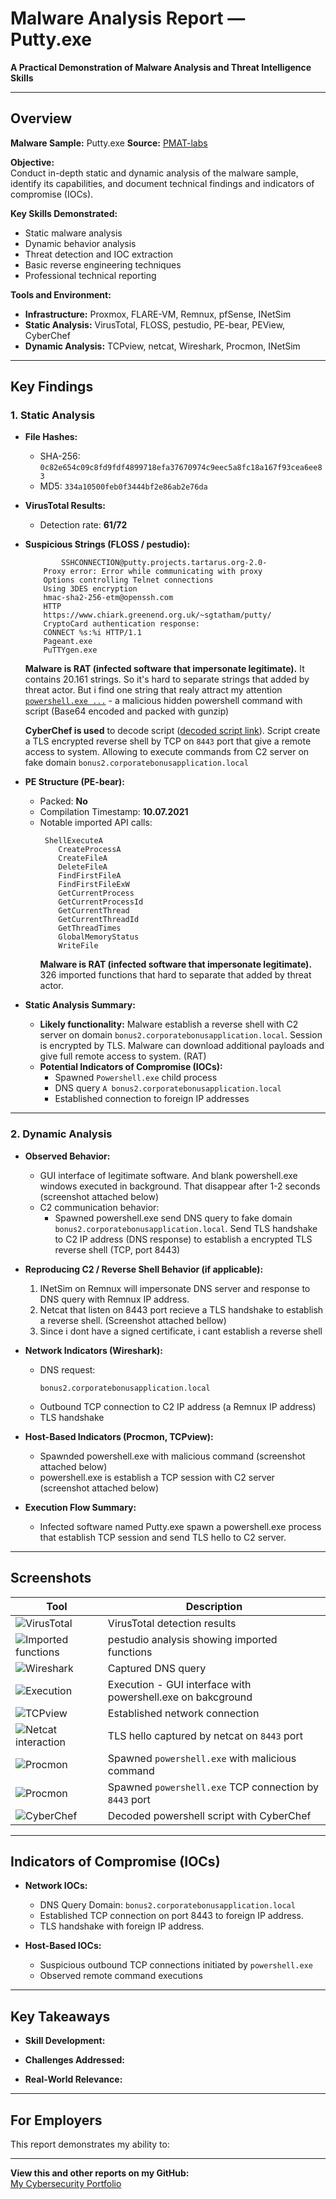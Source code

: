 # Malware Analysis Report — Putty.exe  

**A Practical Demonstration of Malware Analysis and Threat Intelligence Skills**  

---

## Overview  

**Malware Sample:** Putty.exe
**Source:** [PMAT-labs](https://github.com/HuskyHacks/PMAT-labs)

**Objective:**  
Conduct in-depth static and dynamic analysis of the malware sample, identify its capabilities, and document technical findings and indicators of compromise (IOCs).  

**Key Skills Demonstrated:**  
- Static malware analysis  
- Dynamic behavior analysis  
- Threat detection and IOC extraction  
- Basic reverse engineering techniques  
- Professional technical reporting  

**Tools and Environment:**  
- **Infrastructure:** Proxmox, FLARE-VM, Remnux, pfSense, INetSim  
- **Static Analysis:** VirusTotal, FLOSS, pestudio, PE-bear, PEView, CyberChef  
- **Dynamic Analysis:** TCPview, netcat, Wireshark, Procmon, INetSim  

---

## Key Findings  

### 1. Static Analysis  

- **File Hashes:**  
  - SHA-256: `0c82e654c09c8fd9fdf4899718efa37670974c9eec5a8fc18a167f93cea6ee83`  
  - MD5: `334a10500feb0f3444bf2e86ab2e76da`  

- **VirusTotal Results:**  
  - Detection rate: **61/72**   

- **Suspicious Strings (FLOSS / pestudio):**  
    ```  
            SSHCONNECTION@putty.projects.tartarus.org-2.0-
		Proxy error: Error while communicating with proxy
		Options controlling Telnet connections
		Using 3DES encryption
		hmac-sha2-256-etm@openssh.com
		HTTP
		https://www.chiark.greenend.org.uk/~sgtatham/putty/
		CryptoCard authentication response:
		CONNECT %s:%i HTTP/1.1
		Pageant.exe
		PuTTYgen.exe
    ```
  **Malware is RAT (infected software that impersonate legitimate).** It contains 20.161 strings. So it's hard to separate strings that added by threat actor. But i find one string that realy attract my attention
  [`powershell.exe ...`](https://github.com/sapan322/Raman-Cybersecurity-Portfolio/blob/main/Malware%20Development%20%26%20Analysis/Malware%20Analysis/Reports/txt_files/%234_malware_powershell_string.md) - a malicious hidden powershell command with script (Base64 encoded and packed with gunzip)

  **CyberChef is used** to decode script ([decoded script link](https://github.com/sapan322/Raman-Cybersecurity-Portfolio/blob/main/Malware%20Development%20%26%20Analysis/Malware%20Analysis/Reports/txt_files/%234_malware_decoded_script.md)). Script create a TLS encrypted reverse shell by TCP on `8443` port that give a remote access to system. Allowing to execute commands from C2 server on fake domain `bonus2.corporatebonusapplication.local`

- **PE Structure (PE-bear):**  
  - Packed: **No**  
  - Compilation Timestamp: **10.07.2021**  
  - Notable imported API calls:  
    ```  
     ShellExecuteA
		CreateProcessA
		CreateFileA
		DeleteFileA
		FindFirstFileA
		FindFirstFileExW
		GetCurrentProcess
		GetCurrentProcessId
		GetCurrentThread
		GetCurrentThreadId
		GetThreadTimes
		GlobalMemoryStatus
		WriteFile
    ```
    **Malware is RAT (infected software that impersonate legitimate).** 326 imported functions that hard to separate that added by threat actor.  

- **Static Analysis Summary:**  
  - **Likely functionality:** Malware establish a reverse shell with C2 server on domain `bonus2.corporatebonusapplication.local`. Session is encrypted by TLS. Malware can download additional payloads and give full remote access to system. (RAT)    
  - **Potential Indicators of Compromise (IOCs):**
    - Spawned `Powershell.exe` child process
    - DNS query `A bonus2.corporatebonusapplication.local`
    - Established connection to foreign IP addresses

---

### 2. Dynamic Analysis  

- **Observed Behavior:**  
  - GUI interface of legitimate software. And blank powershell.exe windows executed in background. That disappear after 1-2 seconds (screenshot attached below) 
  - C2 communication behavior:  
    - Spawned powershell.exe send DNS query to fake domain `bonus2.corporatebonusapplication.local`. Send TLS handshake to C2 IP address (DNS response)  to establish a encrypted TLS reverse shell (TCP, port 8443)

- **Reproducing C2 / Reverse Shell Behavior (if applicable):**  
  1. INetSim on Remnux will impersonate DNS server and response to DNS query with Remnux IP address.  
  2. Netcat that listen on 8443 port recieve a TLS handshake to establish a reverse shell. (Screenshot attached bellow)   
  3. Since i dont have a signed certificate, i cant establish a reverse shell       

- **Network Indicators (Wireshark):**  
  - DNS request:  
    ```  
    bonus2.corporatebonusapplication.local  
    ```  
  - Outbound TCP connection to C2 IP address (a Remnux IP address)   
  - TLS handshake

- **Host-Based Indicators (Procmon, TCPview):**  
  - Spawnded powershell.exe with malicious command (screenshot attached below)  
  - powershell.exe is establish a TCP session with C2 server (screenshot attached below) 

- **Execution Flow Summary:**  
  - Infected software named Putty.exe spawn a powershell.exe process that establish TCP session and send TLS hello to C2 server. 

---

## Screenshots  

| Tool                      | Description                                                                    |
|---------------------------|--------------------------------------------------------------------------------|
| ![VirusTotal](https://github.com/sapan322/Raman-Cybersecurity-Portfolio/blob/main/Malware%20Development%20%26%20Analysis/Malware%20Analysis/Reports/screenshots/%234.%20VT.png)          | VirusTotal detection results                                                   |
| ![Imported functions](https://github.com/sapan322/Raman-Cybersecurity-Portfolio/blob/main/Malware%20Development%20%26%20Analysis/Malware%20Analysis/Reports/screenshots/%234%20pestudio%20Imported%20Functions%20(51%20flag).png)  | pestudio analysis showing imported functions                                    |
| ![Wireshark](https://github.com/sapan322/Raman-Cybersecurity-Portfolio/blob/main/Malware%20Development%20%26%20Analysis/Malware%20Analysis/Reports/screenshots/%234%20Wireshark%20-%20DNS%20querry%20to%20malicious%20domain%20name.png)          | Captured DNS query                                          |
| ![Execution](https://github.com/sapan322/Raman-Cybersecurity-Portfolio/blob/main/Malware%20Development%20%26%20Analysis/Malware%20Analysis/Reports/screenshots/%234%20GUI%20Interface%20with%20Powershell.png)            | Execution - GUI interface with powershell.exe on bakcground                                           |
| ![TCPview](https://github.com/sapan322/Raman-Cybersecurity-Portfolio/blob/main/Malware%20Development%20%26%20Analysis/Malware%20Analysis/Reports/screenshots/%234%20TCPview%20-%20spawned%20powershell%20establish%20TCP%20connection%20to%20C2%20server.png)            | Established network connection                                                |
| ![Netcat interaction](https://github.com/sapan322/Raman-Cybersecurity-Portfolio/blob/main/Malware%20Development%20%26%20Analysis/Malware%20Analysis/Reports/screenshots/%234%20Powershell%20send%20TLS%20hello%20to%20C2.png) | TLS hello captured by netcat on `8443` port                             |
| ![Procmon](https://github.com/sapan322/Raman-Cybersecurity-Portfolio/blob/main/Malware%20Development%20%26%20Analysis/Malware%20Analysis/Reports/screenshots/%234%20Procmon%20-%20malware%20spawn%20powershell.exe%20with%20malicious%20command.png)  | Spawned `powershell.exe` with malicious command                       |
| ![Procmon](https://github.com/sapan322/Raman-Cybersecurity-Portfolio/blob/main/Malware%20Development%20%26%20Analysis/Malware%20Analysis/Reports/screenshots/%234%20Procmon%20-%20spawned%20PowerShell%20use%20TCP%20on%20port%208443%20.png)  | Spawned `powershell.exe` TCP connection by `8443` port                       |
| ![CyberChef](https://github.com/sapan322/Raman-Cybersecurity-Portfolio/blob/main/Malware%20Development%20%26%20Analysis/Malware%20Analysis/Reports/screenshots/%234%20decoded%20powershell%20script%20with%20CyberChef.png)  | Decoded powershell script with CyberChef                       |

---

## Indicators of Compromise (IOCs)  

- **Network IOCs:**  
  - DNS Query Domain: `bonus2.corporatebonusapplication.local`  
  - Established TCP connection on port 8443 to foreign IP address.  
  - TLS handshake with foreign IP address. 

- **Host-Based IOCs:**  
  - Suspicious outbound TCP connections initiated by `powershell.exe`  
  - Observed remote command executions  

---

## Key Takeaways  

- **Skill Development:**  
  
- **Challenges Addressed:**   

- **Real-World Relevance:**  
 
---

## For Employers  

This report demonstrates my ability to:  


---

**View this and other reports on my GitHub:**  
[My Cybersecurity Portfolio](https://github.com/sapan322/Raman-Cybersecurity-Portfolio/tree/main)

